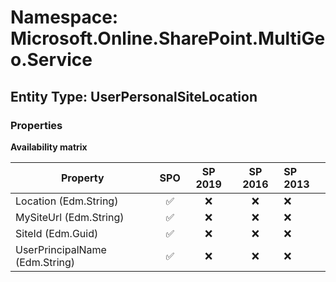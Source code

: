 # Namespace: Microsoft.Online.SharePoint.MultiGeo.Service

## Entity Type: UserPersonalSiteLocation

### Properties

**Availability matrix**

Property | SPO | SP 2019 | SP 2016 | SP 2013
----------|:---:|:-------:|:-------:|:-------
Location (Edm.String) | ✅ | ❌ | ❌ | ❌
MySiteUrl (Edm.String) | ✅ | ❌ | ❌ | ❌
SiteId (Edm.Guid) | ✅ | ❌ | ❌ | ❌
UserPrincipalName (Edm.String) | ✅ | ❌ | ❌ | ❌

